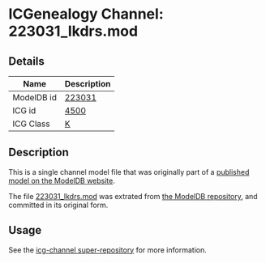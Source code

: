 # ICGenealogy Channel: 223031\_Ikdrs.mod

## Details

Name | Description
---- | -----------
ModelDB id | [223031](http://senselab.med.yale.edu/ModelDB/ShowModel.cshtml?model=223031)
ICG id | [4500](http://icg.neurotheory.ox.ac.uk/channels/1/4500)
ICG Class | [K](http://icg.neurotheory.ox.ac.uk/channels/1)

## Description

This is a single channel model file that was originally part of a [published model on the ModelDB website](http://senselab.med.yale.edu/mModelDB/ShowModel.cshtml?model=223031).

The file [223031\_Ikdrs.mod](223031_Ikdrs.mod) was extrated from [the ModelDB repository](http://senselab.med.yale.edu/ModelDB/ShowModel.cshtml?model=223031), and committed in its original form.

## Usage

See the [icg-channel super-repository](https://github.com/icgenealogy/icg-channels) for more information.